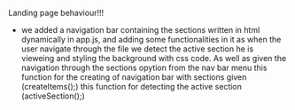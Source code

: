 Landing page behaviour!!!
* we added a navigation bar containing the sections written in html dynamically in app.js,
and adding some functionalities in it as when the user navigate through the file we detect the active section he is vieweing and styling the background with css code.
As well as given the  navigation through the sections opytion from the nav bar menu 
this function for the creating of navigation bar with sections given (createItems();)
this function for detecting the active section (activeSection();)



